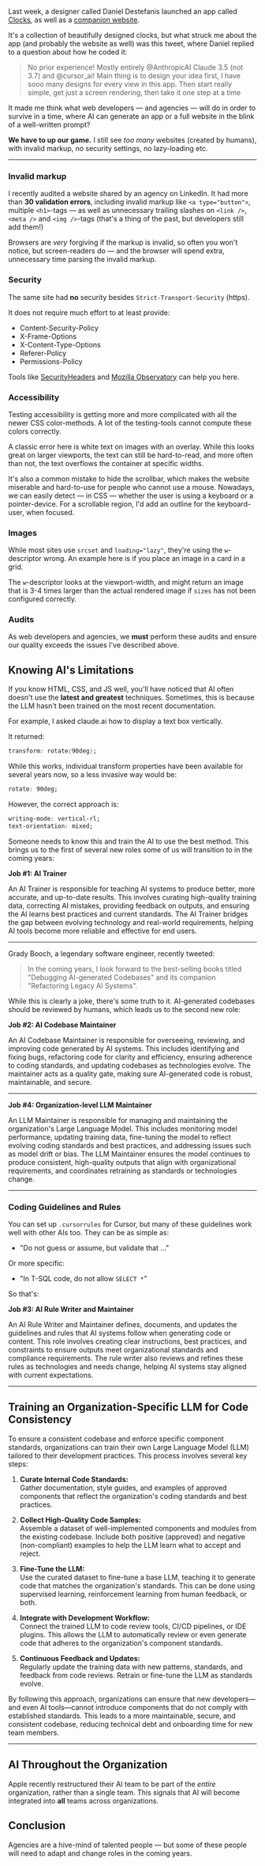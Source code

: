 Last week, a designer called Daniel Destefanis launched an app called [Clocks](https://apps.apple.com/us/app/clocks-a-fun-standby-mode/id6742508073?platform=iphone), as well as a [companion website](https://www.clocks.app/).

It's a collection of beautifully designed clocks, but what struck me about the app (and probably the website as well) was this tweet, where Daniel replied to a question about how he coded it:

> No prior experience! Mostly entirely @AnthropicAI Claude 3.5 (not 3.7) and @cursor_ai! Main thing is to design your idea first, I have sooo many designs for every view in this app. Then start really simple, get just a screen rendering, then take it one step at a time

It made me think what web developers — and agencies — will do in order to survive in a time, where AI can generate an app or a full website in the blink of a well-written prompt?

**We have to up our game.** I still see _too many_ websites (created by humans), with invalid markup, no security settings, no lazy-loading etc.

---

### Invalid markup

I recently audited a website shared by an agency on LinkedIn. It had more than **30 validation errors**, including invalid markup like `<a type="button">`,  multiple `<h1>`-tags — as well as unnecessary trailing slashes on `<link />`, `<meta />` and `<img />`-tags (that's a thing of the past, but developers still add them!)

Browsers are _very_ forgiving if the markup is invalid, so often you won't notice, but screen-readers do — and the browser will spend extra, unnecessary time parsing the invalid markup.

### Security

The same site had **no** security besides `Strict-Transport-Security` (https). 

It does not require much effort to at least provide:

- Content-Security-Policy
- X-Frame-Options
- X-Content-Type-Options
- Referer-Policy
- Permissions-Policy

Tools like [SecurityHeaders](https://securityheaders.com/) and [Mozilla Observatory](https://developer.mozilla.org/en-US/observatory) can help you here.

### Accessibility

Testing accessibility is getting more and more complicated with all the newer CSS color-methods. A lot of the testing-tools cannot compute these colors correctly.

A classic error here is white text on images with an overlay. While this looks great on larger viewports, the text can still be hard-to-read, and more often than not, the text overflows the container at specific widths.

It's also a common mistake to hide the scrollbar, which makes the website miserable and hard-to-use for people who cannot use a mouse. Nowadays, we can easily detect — in CSS — whether the user is using a keyboard or a pointer-device. For a scrollable region, I'd add an outline for the keyboard-user, when focused.

### Images

While most sites use `srcset` and `loading="lazy"`, they're using the `w`-descriptor wrong. An example here is if you place an image in a card in a grid. 

The `w`-descriptor looks at the viewport-width, and might return an image that is 3-4 times larger than the actual rendered image if `sizes` has not been configured correctly.

### Audits

As web developers and agencies, we **must** perform these audits and ensure our quality exceeds the issues I've described above.

## Knowing AI's Limitations

If you know HTML, CSS, and JS well, you'll have noticed that AI often doesn't use the **latest and greatest** techniques. Sometimes, this is because the LLM hasn't been trained on the most recent documentation.

For example, I asked claude.ai how to display a text box vertically.  

It returned:

```css
transform: rotate(90deg);
```

While this works, individual transform properties have been available for several years now, so a less invasive way would be:

```css
rotate: 90deg;
```

However, the correct approach is:

```css
writing-mode: vertical-rl;
text-orientation: mixed;
```

Someone needs to know this and train the AI to use the best method. This brings us to the first of several new roles some of us will transition to in the coming years:

**Job #1: AI Trainer**

An AI Trainer is responsible for teaching AI systems to produce better, more accurate, and up-to-date results. This involves curating high-quality training data, correcting AI mistakes, providing feedback on outputs, and ensuring the AI learns best practices and current standards. The AI Trainer bridges the gap between evolving technology and real-world requirements, helping AI tools become more reliable and effective for end users.

---

Grady Booch, a legendary software engineer, recently tweeted:

> In the coming years, I look forward to the best-selling books titled "Debugging AI-generated Codebases" and its companion "Refactoring Legacy AI Systems".

While this is clearly a joke, there's some truth to it. AI-generated codebases should be reviewed by humans, which leads us to the second new role:

**Job #2: AI Codebase Maintainer**

An AI Codebase Maintainer is responsible for overseeing, reviewing, and improving code generated by AI systems. This includes identifying and fixing bugs, refactoring code for clarity and efficiency, ensuring adherence to coding standards, and updating codebases as technologies evolve. The maintainer acts as a quality gate, making sure AI-generated code is robust, maintainable, and secure.

---

**Job #4: Organization-level LLM Maintainer**

An LLM Maintainer is responsible for managing and maintaining the organization's Large Language Model. This includes monitoring model performance, updating training data, fine-tuning the model to reflect evolving coding standards and best practices, and addressing issues such as model drift or bias. The LLM Maintainer ensures the model continues to produce consistent, high-quality outputs that align with organizational requirements, and coordinates retraining as standards or technologies change.

---

### Coding Guidelines and Rules

You can set up `.cursorrules` for Cursor, but many of these guidelines work well with other AIs too. They can be as simple as:

- "Do not guess or assume, but validate that ..."

Or more specific:

- "In T-SQL code, do not allow `SELECT *`"

So that's:

**Job #3: AI Rule Writer and Maintainer**

An AI Rule Writer and Maintainer defines, documents, and updates the guidelines and rules that AI systems follow when generating code or content. This role involves creating clear instructions, best practices, and constraints to ensure outputs meet organizational standards and compliance requirements. The rule writer also reviews and refines these rules as technologies and needs change, helping AI systems stay aligned with current expectations.

---

## Training an Organization-Specific LLM for Code Consistency

To ensure a consistent codebase and enforce specific component standards, organizations can train their own Large Language Model (LLM) tailored to their development practices. This process involves several key steps:

1. **Curate Internal Code Standards:**  
   Gather documentation, style guides, and examples of approved components that reflect the organization's coding standards and best practices.

2. **Collect High-Quality Code Samples:**  
   Assemble a dataset of well-implemented components and modules from the existing codebase. Include both positive (approved) and negative (non-compliant) examples to help the LLM learn what to accept and reject.

3. **Fine-Tune the LLM:**  
   Use the curated dataset to fine-tune a base LLM, teaching it to generate code that matches the organization's standards. This can be done using supervised learning, reinforcement learning from human feedback, or both.

4. **Integrate with Development Workflow:**  
   Connect the trained LLM to code review tools, CI/CD pipelines, or IDE plugins. This allows the LLM to automatically review or even generate code that adheres to the organization's component standards.

5. **Continuous Feedback and Updates:**  
   Regularly update the training data with new patterns, standards, and feedback from code reviews. Retrain or fine-tune the LLM as standards evolve.

By following this approach, organizations can ensure that new developers—and even AI tools—cannot introduce components that do not comply with established standards. This leads to a more maintainable, secure, and consistent codebase, reducing technical debt and onboarding time for new team members.

---

## AI Throughout the Organization

Apple recently restructured their AI team to be part of the *entire* organization, rather than a single team. This signals that AI will become integrated into **all** teams across organizations.

## Conclusion

Agencies are a hive-mind of talented people — but some of these people will need to adapt and change roles in the coming years.